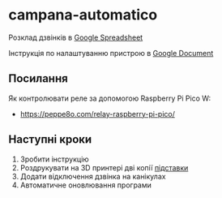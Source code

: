 # campana-automatico

Розклад дзвінків в [Google Spreadsheet](https://docs.google.com/spreadsheets/d/1LX25qDzaKKtRPmRFZ9h7ZoTu1UjYz7yCt85Wwz13dbk/edit#gid=0)

Інструкція по налаштуванню пристрою в [Google Document](https://docs.google.com/document/d/1f1k2ReVoZL14s8EHoJQ6ChpChggBvxowxN2phfcM4tQ/edit#)


## Посилання
Як контролювати реле за допомогою Raspberry Pi Pico W:
- https://peppe8o.com/relay-raspberry-pi-pico/

## Наступні кроки 
1. Зробити інструкцію
2. Роздрукувати на 3D принтері дві копії [підставки](https://www.tinkercad.com/things/5LKxhPWFQmc-ingenious-juttuli/edit?sharecode=GFUpOzqvkZWZlkQQmy3_N0a0AI9FWWr-aJ3zIAjNJ74)
3. Додати відключення дзвінка на канікулах
4. Автоматичне оновлювання програми
